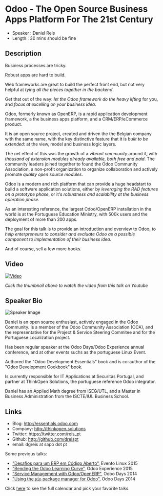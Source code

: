 Odoo - The Open Source Business Apps Platform For The 21st Century
==================================================================

* Speaker   : Daniel Reis
* Length    : 30 mins should be fine


Description
-----------

Business processes are tricky.

Robust apps are hard to build.

Web frameworks are great to build the perfect front end,
but not very helpful at *tying all the pieces together in the backend*.

Get that out of the way: *let the Odoo framework do the heavy lifting* for you,
and *focus at excelling on your business idea*.

Odoo, formerly known as OpenERP, is a rapid application development framework,
a the business apps platform, and a CRM/ERP/eCommerce product.

It is an open source project, created and driven the the Belgian company
with the same name, with the key distinctive feature that it is
*built to be extended*: at the view, model and business logic
layers.

The net effect of this was the growth of a *vibrant community* around it,
with *thousand of extension modules already available, both free and
paid*. The community leaders joined together to found the Odoo Community Association,
a non-profit organization to organize collaboration and actively promote *quality
open source modules*.

Odoo is a modern and rich platform that can provide a huge headstart
to build a software application solutions, either by *leveraging the RAD
features on a prototype phase*, or it's *robustness and scalability at the business operation phase*.

As an interesting reference, the largest Odoo/OpenERP installation in the world is at the Portuguese
Education Ministry, with 500k users and the deployment of more than 200 apps.

The goal for this talk is to provide an introduction and overview to Odoo,
to *help enterpreneurs to consider and evaluate Odoo as a
possible component to implementation of their business idea*.

<del>And of course, sell a few more books.</del>


Video
-----

[![Video](https://img.youtube.com/vi/OaVnaEr8IAw/maxresdefault.jpg)](https://www.youtube.com/watch?v=OaVnaEr8IAw)

_Click the thumbnail above to watch the video from this talk on Youtube_

Speaker Bio
-----------

![Speaker Image](https://avatars1.githubusercontent.com/u/1246629?v=3&s=400)

Daniel is an open source enthusiast, actively engaged in the Odoo
Community. Is a member of the Odoo Community Association (OCA),
and the representative for the Project & Service Steering Commitee and
for the Portuguese Localization project.

Has been regular speaker at the Odoo Days/Odoo Experience annual conference, and
at other events suchs as the portuguese Linux Event.

Authored the "Odoo Development Essentials" book and is co-author of
the "Odoo Development Cookbook" book.

Is currently responsible for IT Applications at Securitas Portugal,
and partner at ThinkOpen Solutions, the portuguese reference Odoo
integrator.

Daniel has an Applied Math degree from ISEG/UTL, and a Master in
Business Administration from the ISCTE/IUL Business School.


Links
-----

* Blog: http://essentials.odoo.com
* Company: http://thinkopen.solutions
* Twitter: https://twitter.com/reis_pt
* Github: http://github.com/dreispt
* email: dgreis at sapo dot pt

Some previous talks:

* ["Desafios para um ERP em Código Aberto"](https://www.youtube.com/watch?v=SUC8kYURRdk), Evento Linux 2015
* ["Bending the Odoo Learning Curve"](http://www.slideshare.net/dreispt/bending-the-odoo-learning-curve-odoo-experience-2015), Odoo Experience 2015
* ["Service Management with Odoo/OpenERP"](http://www.slideshare.net/dreispt/service-management-with-odooopenerpopendays2014danielreis), Odoo Days 2014
* ["Using the `pip` package manager for Odoo"](http://www.slideshare.net/dreispt/pip-installation-opendays2014danielreis), Odoo Days 2014

Click [here][1] to see the full calendar and pick your favorite talks

[1]: https://pixels.camp/schedule/
